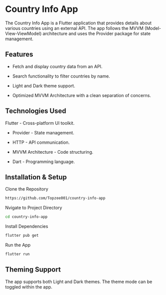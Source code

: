 # Country Info App

The Country Info App is a Flutter application that provides details about various countries using an external API. The app follows the MVVM (Model-View-ViewModel) architecture and uses the Provider package for state management.

## Features

- Fetch and display country data from an API.

- Search functionality to filter countries by name.

- Light and Dark theme support.

- Optimized MVVM Architecture with a clean separation of concerns.

## Technologies Used

Flutter - Cross-platform UI toolkit.

- Provider - State management.

- HTTP - API communication.

- MVVM Architecture - Code structuring.

- Dart - Programming language.

## Installation & Setup
Clone the Repository
```bash
https://github.com/Topzee001/country-info-app
```
Nvigate to Project Directory
```bash
cd country-info-app
```
Install Dependencies
```bash
flutter pub get
```
Run the App
```bash
flutter run
```


##  Theming Support

The app supports both Light and Dark themes. The theme mode can be toggled within the app.




